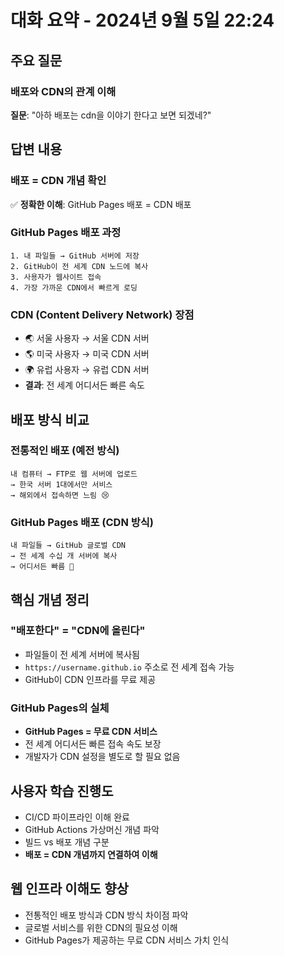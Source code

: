 # 대화 요약 - 2024년 9월 5일 22:24

## 주요 질문

### 배포와 CDN의 관계 이해
**질문**: "아하 배포는 cdn을 이야기 한다고 보면 되겠네?"

## 답변 내용

### 배포 = CDN 개념 확인
✅ **정확한 이해**: GitHub Pages 배포 = CDN 배포

### GitHub Pages 배포 과정
```
1. 내 파일들 → GitHub 서버에 저장
2. GitHub이 전 세계 CDN 노드에 복사
3. 사용자가 웹사이트 접속
4. 가장 가까운 CDN에서 빠르게 로딩
```

### CDN (Content Delivery Network) 장점
- 🌏 서울 사용자 → 서울 CDN 서버
- 🌎 미국 사용자 → 미국 CDN 서버
- 🌍 유럽 사용자 → 유럽 CDN 서버
- **결과**: 전 세계 어디서든 빠른 속도

## 배포 방식 비교

### 전통적인 배포 (예전 방식)
```
내 컴퓨터 → FTP로 웹 서버에 업로드
→ 한국 서버 1대에서만 서비스
→ 해외에서 접속하면 느림 😢
```

### GitHub Pages 배포 (CDN 방식)
```
내 파일들 → GitHub 글로벌 CDN
→ 전 세계 수십 개 서버에 복사
→ 어디서든 빠름 🚀
```

## 핵심 개념 정리

### "배포한다" = "CDN에 올린다"
- 파일들이 전 세계 서버에 복사됨
- `https://username.github.io` 주소로 전 세계 접속 가능
- GitHub이 CDN 인프라를 무료 제공

### GitHub Pages의 실체
- **GitHub Pages = 무료 CDN 서비스**
- 전 세계 어디서든 빠른 접속 속도 보장
- 개발자가 CDN 설정을 별도로 할 필요 없음

## 사용자 학습 진행도
- CI/CD 파이프라인 이해 완료
- GitHub Actions 가상머신 개념 파악
- 빌드 vs 배포 개념 구분
- **배포 = CDN 개념까지 연결하여 이해**

## 웹 인프라 이해도 향상
- 전통적인 배포 방식과 CDN 방식 차이점 파악
- 글로벌 서비스를 위한 CDN의 필요성 이해
- GitHub Pages가 제공하는 무료 CDN 서비스 가치 인식